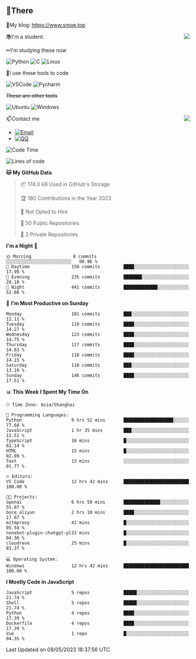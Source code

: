 
## 👏There

📰My blog: https://www.smoe.top

<img align="right" src="https://github-readme-stats.vercel.app/api/top-langs/?username=AkashiCoin"/>


📚I'm a student.

✏I'm studying these now

![Python](https://img.shields.io/badge/-Python-blue?style=flat-square&logo=Python&logoColor=fff)
![C](https://img.shields.io/badge/-C-585858?style=flat-square&logo=C&logoColor=fff)
![Linux](https://img.shields.io/badge/-Linux-black?style=flat-square&logo=Linux&logoColor=fff)

🔨I use these tools to code

![VSCode](https://img.shields.io/badge/-VSCode-blue?style=flat-square&logo=visualstudiocode&logoColor=fff)
![Pycharm](https://img.shields.io/badge/-Pycharm-green?style=flat-square&logo=pycharm&logoColor=fff)

 ~~These are other tools~~

![Ubuntu](https://img.shields.io/badge/-Ubuntu-orange?style=flat-square&logo=Ubuntu&logoColor=fff)
![Windows](https://img.shields.io/badge/-Windows-blue?style=flat-square&logo=Windows&logoColor=fff)

<img align="right" src="https://github-readme-stats.vercel.app/api?username=AkashiCoin" />


📫Contact me

* [![Email](https://img.shields.io/badge/Email-l1040186796@gmail.com-1?style=social&logoColor=fff)](mailto:l1040186796@gmail.com)
* [![QQ](https://img.shields.io/badge/QQ-1040186796-1?style=social&logoColor=fff)](tencent://AddContact/?fromId=45&fromSubId=1&subcmd=all&uin=1040186796&website=www.oicqzone.com)

<!--START_SECTION:waka-->
![Code Time](http://img.shields.io/badge/Code%20Time-718%20hrs%2045%20mins-blue)

![Lines of code](https://img.shields.io/badge/From%20Hello%20World%20I%27ve%20Written-240.7%20thousand%20lines%20of%20code-blue)

**🐱 My GitHub Data** 

> 📦 174.0 kB Used in GitHub's Storage 
 > 
> 🏆 180 Contributions in the Year 2023
 > 
> 🚫 Not Opted to Hire
 > 
> 📜 50 Public Repositories 
 > 
> 🔑 2 Private Repositories 
 > 
**I'm a Night 🦉** 

```text
🌞 Morning                8 commits           ░░░░░░░░░░░░░░░░░░░░░░░░░   00.96 % 
🌆 Daytime                150 commits         ████░░░░░░░░░░░░░░░░░░░░░   17.99 % 
🌃 Evening                235 commits         ███████░░░░░░░░░░░░░░░░░░   28.18 % 
🌙 Night                  441 commits         █████████████░░░░░░░░░░░░   52.88 % 
```
📅 **I'm Most Productive on Sunday** 

```text
Monday                   101 commits         ███░░░░░░░░░░░░░░░░░░░░░░   12.11 % 
Tuesday                  119 commits         ████░░░░░░░░░░░░░░░░░░░░░   14.27 % 
Wednesday                123 commits         ████░░░░░░░░░░░░░░░░░░░░░   14.75 % 
Thursday                 117 commits         ████░░░░░░░░░░░░░░░░░░░░░   14.03 % 
Friday                   118 commits         ████░░░░░░░░░░░░░░░░░░░░░   14.15 % 
Saturday                 110 commits         ███░░░░░░░░░░░░░░░░░░░░░░   13.19 % 
Sunday                   146 commits         ████░░░░░░░░░░░░░░░░░░░░░   17.51 % 
```


📊 **This Week I Spent My Time On** 

```text
🕑︎ Time Zone: Asia/Shanghai

💬 Programming Languages: 
Python                   9 hrs 52 mins       ███████████████████░░░░░░   77.68 % 
JavaScript               1 hr 35 mins        ███░░░░░░░░░░░░░░░░░░░░░░   12.51 % 
TypeScript               16 mins             █░░░░░░░░░░░░░░░░░░░░░░░░   02.14 % 
HTML                     15 mins             █░░░░░░░░░░░░░░░░░░░░░░░░   02.09 % 
Text                     13 mins             ░░░░░░░░░░░░░░░░░░░░░░░░░   01.77 % 

🔥 Editors: 
VS Code                  12 hrs 42 mins      █████████████████████████   100.00 % 

🐱‍💻 Projects: 
openai                   6 hrs 59 mins       ██████████████░░░░░░░░░░░   55.07 % 
boce_aliyun              2 hrs 10 mins       ████░░░░░░░░░░░░░░░░░░░░░   17.07 % 
mitmproxy                42 mins             █░░░░░░░░░░░░░░░░░░░░░░░░   05.54 % 
nonebot-plugin-chatgpt-pl33 mins             █░░░░░░░░░░░░░░░░░░░░░░░░   04.36 % 
cloudreve                25 mins             █░░░░░░░░░░░░░░░░░░░░░░░░   03.37 % 

💻 Operating System: 
Windows                  12 hrs 42 mins      █████████████████████████   100.00 % 
```

**I Mostly Code in JavaScript** 

```text
JavaScript               5 repos             █████░░░░░░░░░░░░░░░░░░░░   21.74 % 
Shell                    5 repos             █████░░░░░░░░░░░░░░░░░░░░   21.74 % 
Python                   4 repos             ████░░░░░░░░░░░░░░░░░░░░░   17.39 % 
Dockerfile               4 repos             ████░░░░░░░░░░░░░░░░░░░░░   17.39 % 
Vue                      1 repo              █░░░░░░░░░░░░░░░░░░░░░░░░   04.35 % 
```




 Last Updated on 08/05/2023 18:37:56 UTC
<!--END_SECTION:waka-->
